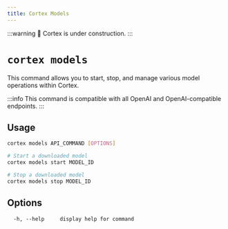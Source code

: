 ```yaml
---
title: Cortex Models
---
```


:::warning
🚧 Cortex is under construction.
:::

# `cortex models`

This command allows you to start, stop, and manage various model operations within Cortex.

:::info
This command is compatible with all OpenAI and OpenAI-compatible endpoints.
:::

## Usage

```bash
cortex models API_COMMAND [OPTIONS]

# Start a downloaded model
cortex models start MODEL_ID

# Stop a downloaded model
cortex models stop MODEL_ID
```

## Options

```
  -h, --help     display help for command
```
